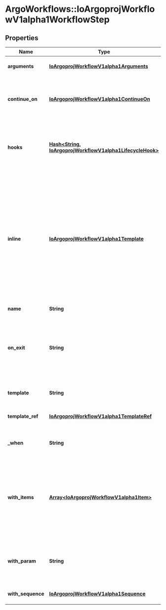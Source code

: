 # ArgoWorkflows::IoArgoprojWorkflowV1alpha1WorkflowStep

## Properties
Name | Type | Description | Notes
------------ | ------------- | ------------- | -------------
**arguments** | [**IoArgoprojWorkflowV1alpha1Arguments**](IoArgoprojWorkflowV1alpha1Arguments.md) | Arguments hold arguments to the template | [optional] 
**continue_on** | [**IoArgoprojWorkflowV1alpha1ContinueOn**](IoArgoprojWorkflowV1alpha1ContinueOn.md) | ContinueOn makes argo to proceed with the following step even if this step fails. Errors and Failed states can be specified | [optional] 
**hooks** | [**Hash&lt;String, IoArgoprojWorkflowV1alpha1LifecycleHook&gt;**](IoArgoprojWorkflowV1alpha1LifecycleHook.md) | Hooks holds the lifecycle hook which is invoked at lifecycle of step, irrespective of the success, failure, or error status of the primary step | [optional] 
**inline** | [**IoArgoprojWorkflowV1alpha1Template**](IoArgoprojWorkflowV1alpha1Template.md) | Inline is the template. Template must be empty if this is declared (and vice-versa). Note: This struct is defined recursively, since the inline template can potentially contain steps/DAGs that also has an \&quot;inline\&quot; field. Kubernetes doesn&#39;t allow recursive types, so we need \&quot;x-kubernetes-preserve-unknown-fields: true\&quot; in the validation schema. | [optional] 
**name** | **String** | Name of the step | [optional] 
**on_exit** | **String** | OnExit is a template reference which is invoked at the end of the template, irrespective of the success, failure, or error of the primary template. DEPRECATED: Use Hooks[exit].Template instead. | [optional] 
**template** | **String** | Template is the name of the template to execute as the step | [optional] 
**template_ref** | [**IoArgoprojWorkflowV1alpha1TemplateRef**](IoArgoprojWorkflowV1alpha1TemplateRef.md) | TemplateRef is the reference to the template resource to execute as the step. | [optional] 
**_when** | **String** | When is an expression in which the step should conditionally execute | [optional] 
**with_items** | [**Array&lt;IoArgoprojWorkflowV1alpha1Item&gt;**](IoArgoprojWorkflowV1alpha1Item.md) | WithItems expands a step into multiple parallel steps from the items in the list Note: The structure of WithItems is free-form, so we need \&quot;x-kubernetes-preserve-unknown-fields: true\&quot; in the validation schema. | [optional] 
**with_param** | **String** | WithParam expands a step into multiple parallel steps from the value in the parameter, which is expected to be a JSON list. | [optional] 
**with_sequence** | [**IoArgoprojWorkflowV1alpha1Sequence**](IoArgoprojWorkflowV1alpha1Sequence.md) | WithSequence expands a step into a numeric sequence | [optional] 


